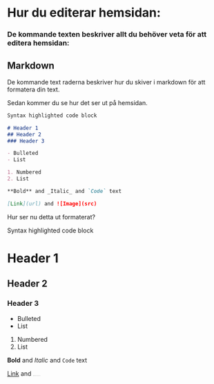 # Hur du editerar hemsidan:

### De kommande texten beskriver allt du behöver veta för att editera hemsidan:

## Markdown

De kommande text raderna beskriver hur du skiver i markdown för att formatera din text.

Sedan kommer du se hur det ser ut på hemsidan.

```markdown
Syntax highlighted code block

# Header 1
## Header 2
### Header 3

- Bulleted
- List

1. Numbered
2. List

**Bold** and _Italic_ and `Code` text

[Link](url) and ![Image](src)
```


Hur ser nu detta ut formaterat?


Syntax highlighted code block

# Header 1
## Header 2
### Header 3

- Bulleted
- List

1. Numbered
2. List

**Bold** and _Italic_ and `Code` text

[Link](https://mmmechanic.github.io/langoren/) and <img src="https://external-content.duckduckgo.com/iu/?u=https%3A%2F%2Fi.ytimg.com%2Fvi%2Fy_9079tj--4%2Fmaxresdefault.jpg&f=1&nofb=1" alt="Minecraft Wooden House + Download - YouTube" style="zoom: 5%;" />